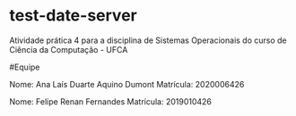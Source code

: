 # test-date-server
Atividade prática 4 para a disciplina de Sistemas Operacionais do curso de Ciência da Computação - UFCA

#Equipe

Nome: Ana Laís Duarte Aquino Dumont
Matrícula: 2020006426

Nome: Felipe Renan Fernandes
Matrícula: 2019010426